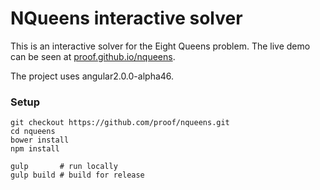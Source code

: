 NQueens interactive solver
==========================

This is an interactive solver for the Eight Queens problem. The live demo
can be seen at [proof.github.io/nqueens](http://proof.github.io/nqueens).

The project uses angular2.0.0-alpha46.

### Setup

```
git checkout https://github.com/proof/nqueens.git
cd nqueens
bower install
npm install

gulp       # run locally
gulp build # build for release
```
